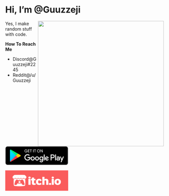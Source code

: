 # Hi, I’m @Guuzzeji

<a href="https://github.com/Guuzzeji/"><img align="right" src="/computer.gif" width="400" height="400"></a>

Yes, I make random stuff with code.

**How To Reach Me**
- Discord@Guuzzeji#2245 
- Reddit@/u/Guuzzeji

<br>
<br>

<a href="https://play.google.com/store/apps/dev?id=8811179052647684207"><img src="/google-play.png" width="200" height="60"></a>

<a href="https://guuzzeji.itch.io/"><img src="/itchio-logo.png" width="200" height="65"></a>

<!---
Guuzzeji/Guuzzeji is a ✨ special ✨ repository because its `README.md` (this file) appears on your GitHub profile.
You can click the Preview link to take a look at your changes.
--->
